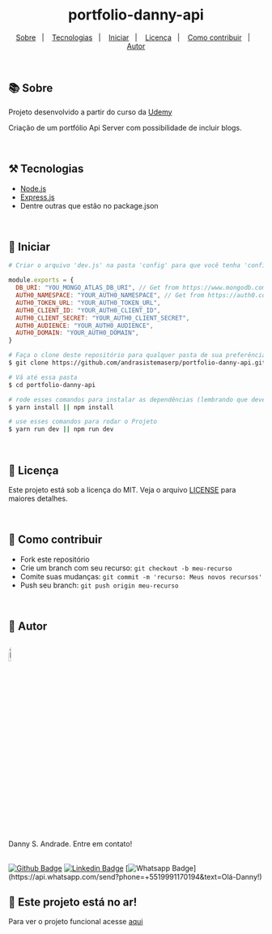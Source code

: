 <h1 align="center">portfolio-danny-api</h1>

<p align="center">
 <a href="#sobre">Sobre</a>&nbsp;&nbsp;&nbsp;|&nbsp;&nbsp;&nbsp;
 <a href="#tecnologias">Tecnologias</a>&nbsp;&nbsp;&nbsp;|&nbsp;&nbsp;&nbsp;
 <a href="#iniciar">Iniciar</a>&nbsp;&nbsp;&nbsp;|&nbsp;&nbsp;&nbsp;
 <a href="#licenca">Licença</a>&nbsp;&nbsp;&nbsp;|&nbsp;&nbsp;&nbsp;
 <a href="#contribuir">Como contribuir</a>&nbsp;&nbsp;&nbsp;|&nbsp;&nbsp;&nbsp;
 <a href="#autor">Autor</a>
</p>

<a id="sobre"></a><br>

## :books: Sobre

Projeto desenvolvido a partir do curso da <a href="https://academy.eincode.com/courses/complete-next-js-with-react-node-beautiful-portfolio-app">Udemy</a>

Criação de um portfólio Api Server com possibilidade de incluir blogs.

<a id="tecnologias"></a><br>

## ⚒️ Tecnologias

- [Node.js](https://nodejs.org/)
- [Express.js](https://expressjs.com/)
- Dentre outras que estão no package.json

<a id="iniciar"></a><br>

## 🚀 Iniciar

```bash
# Criar o arquivo 'dev.js' na pasta 'config' para que você tenha 'config/dev.js' e especifique o seguinte:
```
```javascript
module.exports = {
  DB_URI: "YOU_MONGO_ATLAS_DB_URI", // Get from https://www.mongodb.com/cloud/atlas
  AUTH0_NAMESPACE: "YOUR_AUTH0_NAMESPACE", // Get from https://auth0.com/
  AUTH0_TOKEN_URL: "YOUR_AUTH0_TOKEN_URL",
  AUTH0_CLIENT_ID: "YOUR_AUTH0_CLIENT_ID",
  AUTH0_CLIENT_SECRET: "YOUR_AUTH0_CLIENT_SECRET",
  AUTH0_AUDIENCE: "YOUR_AUTH0_AUDIENCE",
  AUTH0_DOMAIN: "YOUR_AUTH0_DOMAIN",
}
```

```bash
# Faça o clone deste repositório para qualquer pasta de sua preferência
$ git clone https://github.com/andrasistemaserp/portfolio-danny-api.git portfolio-danny-api

# Vá até essa pasta
$ cd portfolio-danny-api

# rode esses comandos para instalar as dependências (lembrando que deverá ter o node instalado em sua máquina)
$ yarn install || npm install

# use esses comandos para rodar o Projeto
$ yarn run dev || npm run dev
```

<a id="licenca"></a><br>

## :memo: Licença

Este projeto está sob a licença do MIT. Veja o arquivo [LICENSE](LICENSE) para maiores detalhes.

<a id="contribuir"></a><br>

## 🎯 Como contribuir

- Fork este repositório
- Crie um branch com seu recurso: `git checkout -b meu-recurso`
- Comite suas mudanças: `git commit -m 'recurso: Meus novos recursos'`
- Push seu branch: `git push origin meu-recurso`

<a id="autor"></a><br>

## 🧔 Autor

<img width="10%" height="10%" style="border-radius: 88px" src="https://andraerpwebpub.s3.amazonaws.com/danny-profile.jpg" alt="Danny Andrade" />
<br />
Danny S. Andrade. Entre em contato!
<br />
<br />

[![Github Badge](https://img.shields.io/badge/-Github-000?style=flat-square&logo=Github&logoColor=white&link=link_do_seu_perfil_no_github)](https://github.com/andrasistemaserp)
[![Linkedin Badge](https://img.shields.io/badge/-LinkedIn-blue?style=flat-square&logo=Linkedin&logoColor=white&link=https://www.linkedin.com/in/danny-andrade-11180616b/)](https://www.linkedin.com/company/andra-sistemas)
[![Whatsapp Badge](https://img.shields.io/badge/-Whatsapp-4CA143?style=flat-square&labelColor=4CA143&logo=whatsapp&logoColor=white&link=https://api.whatsapp.com/send?phone=+5519991170194&text=Olá-Danny!)](https://api.whatsapp.com/send?phone=+5519991170194&text=Olá-Danny!)

## :confetti_ball: Este projeto está no ar!

Para ver o projeto funcional acesse <a href="https://portfolio-danny-api.herokuapp.com/" target="_blank">aqui</a>
